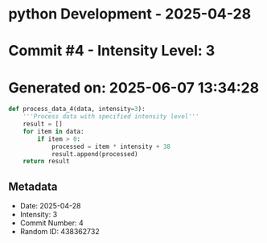 ﻿# python Development - 2025-04-28
# Commit #4 - Intensity Level: 3
# Generated on: 2025-06-07 13:34:28
```python
def process_data_4(data, intensity=3):
    '''Process data with specified intensity level'''
    result = []
    for item in data:
        if item > 0:
            processed = item * intensity + 38
            result.append(processed)
    return result
```
## Metadata
- Date: 2025-04-28
- Intensity: 3
- Commit Number: 4
- Random ID: 438362732
